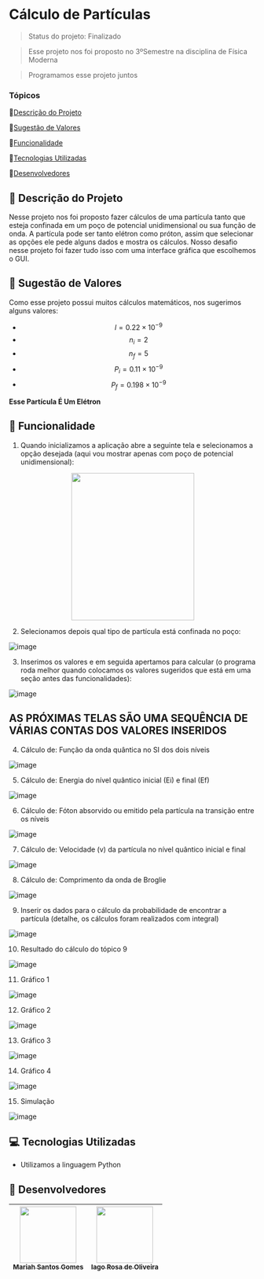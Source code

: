 # Cálculo de Partículas

> Status do projeto: Finalizado

> Esse projeto nos foi proposto no 3ºSemestre na disciplina de Física Moderna

> Programamos esse projeto juntos

### Tópicos

🔹[Descrição do Projeto](#pencil-descrição-do-projeto)

🔹[Sugestão de Valores](#triangular_ruler-sugestão-de-valores)

🔹[Funcionalidade](#mag_right-funcionalidade)

🔹[Tecnologias Utilizadas](#computer-tecnologias-utilizadas)

🔹[Desenvolvedores](#busts_in_silhouette-desenvolvedores)

## :pencil: Descrição do Projeto
Nesse projeto nos foi proposto fazer cálculos de uma partícula tanto que esteja confinada em um poço de potencial unidimensional ou sua função de onda. A partícula pode ser tanto elétron como próton, assim que selecionar as opções ele pede alguns dados e mostra os cálculos. Nosso desafio nesse projeto foi fazer tudo isso com uma interface gráfica que escolhemos o GUI.

## :triangular_ruler: Sugestão de Valores
Como esse projeto possui muitos cálculos matemáticos, nos sugerimos alguns valores:

- $$l = 0.22 \times 10^{-9}$$
- $$n_{i} = 2$$
- $$n_{f} = 5$$
- $$P_{i} = 0.11 \times 10^{-9}$$
- $$P_{f} = 0.198 \times 10^{-9}$$
  
**Esse Partícula É Um Elétron**  

## :mag_right: Funcionalidade
1. Quando inicializamos a aplicação abre a seguinte tela e selecionamos a opção desejada (aqui vou mostrar apenas com poço de potencial unidimensional):

<div align="center">
   <img width=250 height=300 src="https://github.com/user-attachments/assets/bc430461-3e03-4f59-b3ce-d64ca89cc26c"/>
</div>

2. Selecionamos depois qual tipo de partícula está confinada no poço:

  ![image](https://github.com/user-attachments/assets/ab0fc759-c53c-4d3f-8cb2-ec949c0f92c9)

3. Inserimos os valores e em seguida apertamos para calcular (o programa roda melhor quando colocamos os valores sugeridos que está em uma seção antes das funcionalidades):

  ![image](https://github.com/user-attachments/assets/1566cc89-f8e6-4025-bccf-910c91588cd5)

## AS PRÓXIMAS TELAS SÃO UMA SEQUÊNCIA DE VÁRIAS CONTAS DOS VALORES INSERIDOS ##

4. Cálculo de: Função da onda quântica no SI dos dois níveis

  ![image](https://github.com/user-attachments/assets/815f77f6-aca6-441a-aafd-53746556b801)

5. Cálculo de: Energia do nível quântico inicial (Ei) e final (Ef)

![image](https://github.com/user-attachments/assets/375bea62-b7bc-4ed9-80c5-951ba80d03fa)

6. Cálculo de: Fóton absorvido ou emitido pela partícula na transição entre os níveis

![image](https://github.com/user-attachments/assets/67159cab-4547-4134-9026-86df567a8296)

7. Cálculo de: Velocidade (v) da partícula no nível quântico inicial e final

![image](https://github.com/user-attachments/assets/72cf62ae-668c-4bf7-8bb9-0cf115b1df70)

8. Cálculo de: Comprimento da onda de Broglie

![image](https://github.com/user-attachments/assets/53f957e8-b676-482a-ab3c-ff7502decc36)

9. Inserir os dados para o cálculo da probabilidade de encontrar a partícula (detalhe, os cálculos foram realizados com integral)

![image](https://github.com/user-attachments/assets/0ade46a1-ade5-4c48-bd6a-87c1bf8a287f)

10. Resultado do cálculo do tópico 9

![image](https://github.com/user-attachments/assets/48f83867-ffe6-49ab-9125-915f7e517cd6)

11. Gráfico 1

![image](https://github.com/user-attachments/assets/56fca4b2-f3aa-4d28-9911-ae45bd955fa7)

12. Gráfico 2

![image](https://github.com/user-attachments/assets/12f82087-769f-4160-a92b-328cec165309)

13. Gráfico 3

![image](https://github.com/user-attachments/assets/b80a93c7-ec9f-4e55-829f-89b5b43f6911)

14. Gráfico 4

![image](https://github.com/user-attachments/assets/2e192e29-9806-4ad7-aab9-8768d59f4625)

15. Simulação

![image](https://github.com/user-attachments/assets/51661d88-c7c9-4bf8-aba9-b1f561844947)

## :computer: Tecnologias Utilizadas
- Utilizamos a linguagem Python

## :busts_in_silhouette: Desenvolvedores
| [<img loading="lazy" src="https://github.com/Mariah-Gomes/ProjetoCompMovel1/assets/141663285/e6827fd1-d8fe-4740-b6fc-fbbfccd05752" width=115><br><sub>Mariah Santos Gomes</sub>](https://github.com/Mariah-Gomes) | [<img loading="lazy" src="https://github.com/Mariah-Gomes/ProjetoCompMovel1/assets/141663285/66d7e656-b9e4-43b7-94fa-931b736df881" width=115><br><sub>Iago Rosa de Oliveira</sub>](https://github.com/iagorosa28) |
| :---: | :---: |
